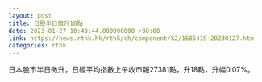 ```yaml
---
layout: post
title: 日股半日微升18點
date: 2023-01-27 10:43:44.000000000 +08:00
link: https://news.rthk.hk/rthk/ch/component/k2/1685419-20230127.htm
categories: rthk
---
```


日本股市半日微升，日經平均指數上午收市報27381點，升18點，升幅0.07%。
